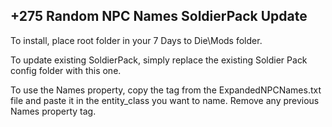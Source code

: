 ## +275 Random NPC Names SoldierPack Update

To install, place root folder in your 7 Days to Die\Mods folder.

To update existing SoldierPack, simply replace the existing Soldier Pack config folder with this one.

To use the Names property, copy the tag from the ExpandedNPCNames.txt file and paste it in the entity_class you want to name. Remove any previous Names property tag.

